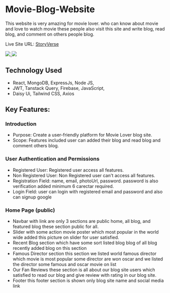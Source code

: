 # Movie-Blog-Website

This website is very amazing for movie lover. who can know about movie and love to watch movie these people also visit this site and write blog, read blog, and comment on others people blog.

Live Site URL: [StoryVerse](https://storyverse-blogsite.web.app/)

<a href="https://storyverse-blogsite.web.app">
  <img src="https://github.com/Porgramming-Hero-web-course/b9a11-client-side-joysaha023/blob/main/demo1.png" />
</a>

<a href="https://storyverse-blogsite.web.app">
  <img src="https://github.com/Porgramming-Hero-web-course/b9a11-client-side-joysaha023/blob/main/demo2.png" />
</a>

## Technology Used

 - React, MongoDB, ExpressJs, Node JS,
 - JWT, Tanstack Query, Firebase, JavaScript,
 - Daisy Ui, Tailwind CSS, Axios 


## Key Features:
### Introduction
- Purpose: Create a user-friendly platform for Movie Lover blog site.
- Scope: Features included user can added their blog and read blog and comment others blog.

### User Authentication and Permissions
- Registered User: Registered user access all features.
- Non Registered User: Non Registered user can't access all features.
- Registration Field: name, email, photoUrl, password. password is also verification added minimum 6 carectar required.
- Login Field: user can login with registered email and password and also can signup google 

### Home Page (public)
- Navbar with link are only 3 sections are public home, all blog, and featured blog these section public for all.
- Slider with some action movie poster which most popular in the world wide added this picture on slider for user satisfied.
- Recent Blog section which have some sort listed blog blog of all blog recently added blog on this section
- Famous Director section this section we listed world famous director which movie is most popular some director are won oscar and we listed the director some famous and oscar movie on list
- Our Fan Reviews these section is all about our blog site users which satisfied to read our blog and give review with rating in our blog site.
- Footer this footer section is shown only blog site name and social media link 